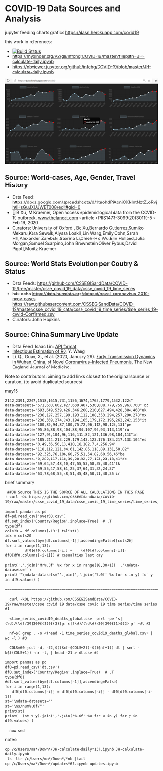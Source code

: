# COVID-19 Data Sources and Analysis

jupyter feeding charts grafics https://dasn.herokuapp.com/covid19  

this work in references:
- [![Build Status](https://travis-ci.org/infchg/COVID-19.svg)](https://travis-ci.org/infchg/covid-19) 
- https://mybinder.org/v2/gh/infchg/COVID-19/master?filepath=JH-calculate-daily.ipynb
- https://nbviewer.jupyter.org/github/infchg/COVID-19/blob/master/JH-calculate-daily.ipynb

![dasn.herokuapp.com/covid19](dasn-dashboard-covid19.PNG)

## Source: World-cases, Age, Gender, Travel History
  - Data Feed: https://docs.google.com/spreadsheets/d/1itaohdPiAeniCXNlntNztZ_oRvjh0HsGuJXUJWET008/edit#gid=0
  - [] B Xu, M Kraemer, Open access epidemiological data from the COVID-19 outbreak, www.thelancet.com › article › PIIS1473-3099(20)30119-5 › Feb 19, 2020 
  - Curators: University of Oxford , Bo Xu,Bernardo Gutierrez,Sumiko Mekaru,Kara Sewalk,Alyssa Loskill,Lin Wang,Emily Cohn,Sarah Hill,Alexander Zarebski,Sabrina Li,Chieh-His Wu,Erin Hulland,Julia Morgan,Samuel Scarpino,John Brownstein,Oliver Pybus,David Pigott,Moritz Kraemer
  
## Source: World Stats Evolution per Coutry & Status
  - Data Feeds: https://github.com/CSSEGISandData/COVID-19/tree/master/csse_covid_19_data/csse_covid_19_time_series
  - hdx ocha https://data.humdata.org/dataset/novel-coronavirus-2019-ncov-cases https://raw.githubusercontent.com/CSSEGISandData/COVID-19/master/csse_covid_19_data/csse_covid_19_time_series/time_series_19-covid-Confirmed.csv
  - Curators: John Hopkins

## Source: China Summary Live Update
  - Data Feed, Isaac Lin: [API format](https://lab.isaaclin.cn/nCoV/api/overall?latest=0)
  - [Infectious Estimation of R0](https://github.com/yijunwang0805/YijunWang), Y. Wang
  - Li, Q., Guan, X., et al. (2020, January 29). [Early Transmission Dynamics in Wuhan, China, of Novel Coronavirus–Infected Pneumonia.](https://www.nejm.org/doi/full/10.1056/NEJMoa2001316#article_references) The New England Journal of Medicine. 

Note to contributors: aiming to add links closest to the original source or curation, (to avoid duplicated sources)


may16
```
2142,2391,2207,1518,1615,731,1156,1674,1763,1779,1632,1224"
data-datasets="571,650,602,827,639,467,530,808,779,759,963,700" bz
data-datasets="693,649,539,626,346,268,210,627,494,428,384,468"uk
data-datasets="236,197,257,199,193,112,108,353,294,257,290,278"mx
data-datasets="236,369,274,243,194,165,179,172,195,262,242,153"it
data-datasets="100,89,94,87,100,75,72,96,112,98,125,131"pe
data-datasets="95,86,88,98,104,88,94,107,96,93,113,119"ru
data-datasets="127,92,104,96,116,111,82,121,136,98,104,118"in
data-datasets="185,244,213,229,179,143,123,176,184,217,138,104"es
data-datasets="0,49,36,50,13,410,18,182,7,4,256,94"
data-datasets="118,112,121,94,61,142,85,118,89,131,50,82"
data-datasets="92,323,76,106,60,75,51,54,82,60,56,46"be
data-datasets="0,282,117,118,39,20,92,77,123,23,13,41"de
data-datasets="59,64,57,48,50,47,55,53,58,55,48,41"tk
data-datasets="59,55,47,58,61,25,37,64,31,32,24,37"
data-datasets="63,78,68,55,48,51,45,48,50,71,48,35 ir
```

brief summary 

```
 ##JH Source THIS IS THE SOURCE OF ALL CALCULATIONS IN THIS PAGE
! curl -OL https://github.com/CSSEGISandData/COVID-19/raw/master/csse_covid_19_data/csse_covid_19_time_series/time_series_covid19_deaths_global.csv

import pandas as pd
df=pd.read_csv('over50.csv')
df.set_index('Country/Region',inplace=True)  # .T
type(df)
cols20 = df.columns[-13:].tolist()
idx = cols20
df.sort_values(by=[df.columns[-1]],ascending=False)[cols20]
for i in range(1,13):
         df0[df0.columns[-i]] =    (df0[df.columns[-i]]-df0[df0.columns[-i-1]]) # casualties last day

print(','.join('Mr%.0f' %x for x in range(18,30+1))  ,'\ndata-datasets="')
print('"\ndata-datasets="'.join(','.join('%.0f' %x for x in y) for y in df9.values) )

=====================================================================================

  curl -kOL https://github.com/CSSEGISandData/COVID-19/raw/master/csse_covid_19_data/csse_covid_19_time_series/time_series_covid19_deaths_global.csv   #1
  
  <time_series_covid19_deaths_global.csv  perl -pe 's|(\d)/(\d)/20|200${1}0${2}|g; s|(\d)/(\d\d)/20|200${1}${2}|g' >dt #2
  
  nf=$( grep , -o <(head -1 time_series_covid19_deaths_global.csv) | wc -l ) #3
  
  COLS=60 ;cut -d, -f2,$(($nf-$COLS+2))-$(($nf+1)) dt | sort -k$((COLS+1)) -nr -t, | head -21 > dt.csv #4
  
import pandas as pd
df0=pd.read_csv('dt.csv')
df0.set_index('Country/Region',inplace=True)  # .T
type(df0)
#df.sort_values(by=[df.columns[-1]],ascending=False)
for i in range(1,13):
   df0[df0.columns[-i]] = df0[df0.columns[-i]] - df0[df0.columns[-i-1]]
st='\ndata-datasets="'
st='\ns/num%.0f/"'
print(st)
print(  (st % y).join(','.join('%.0f' %x for x in y) for y in df9.values) )

  now sed

```

notes:
```
cp /c/Users/ma*/Down*/JH-calculate-daily*13?.ipynb JH-calculate-daily.ipynb
 ls -ltr /c/Users/ma*/Down*/*nb |tail
cp /c/Users/ma*/Down*/updates*6?.ipynb updates.ipynb
```
